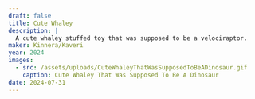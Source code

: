 ```yaml
---
draft: false
title: Cute Whaley
description: |
  A cute whaley stuffed toy that was supposed to be a velociraptor.
maker: Kinnera/Kaveri
year: 2024
images:
  - src: /assets/uploads/CuteWhaleyThatWasSupposedToBeADinosaur.gif
    caption: Cute Whaley That Was Supposed To Be A Dinosaur
date: 2024-07-31
---
```

